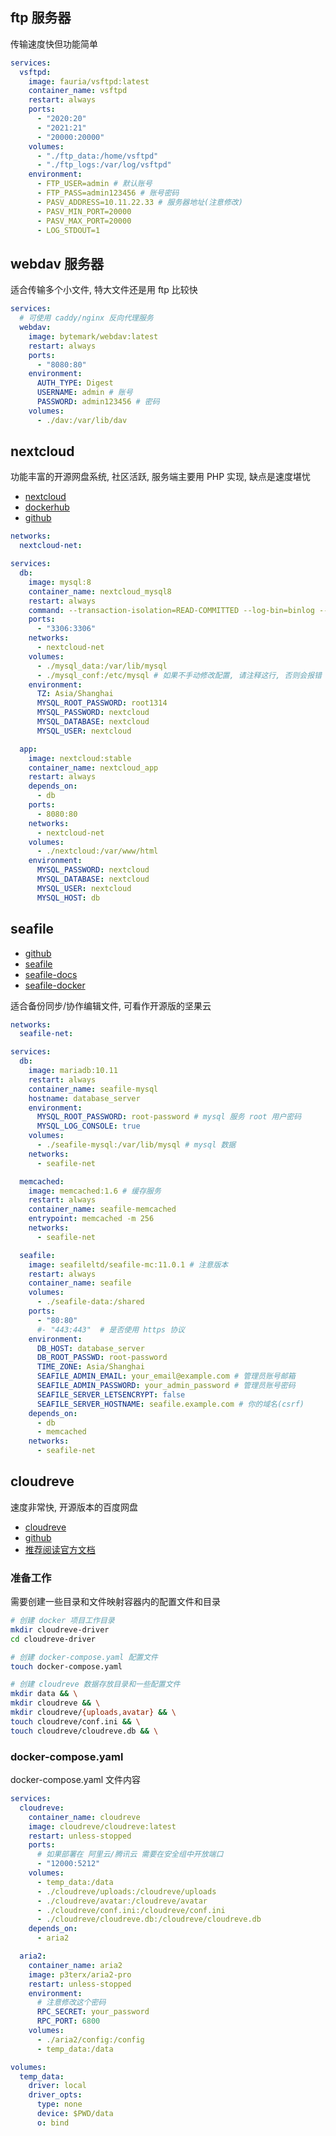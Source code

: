 ## ftp 服务器

传输速度快但功能简单

```yaml
services:
  vsftpd:
    image: fauria/vsftpd:latest
    container_name: vsftpd
    restart: always
    ports:
      - "2020:20"
      - "2021:21"
      - "20000:20000"
    volumes:
      - "./ftp_data:/home/vsftpd"
      - "./ftp_logs:/var/log/vsftpd"
    environment:
      - FTP_USER=admin # 默认账号
      - FTP_PASS=admin123456 # 账号密码
      - PASV_ADDRESS=10.11.22.33 # 服务器地址(注意修改)
      - PASV_MIN_PORT=20000
      - PASV_MAX_PORT=20000
      - LOG_STDOUT=1
```

## webdav 服务器

适合传输多个小文件, 特大文件还是用 ftp 比较快

```yaml
services:
  # 可使用 caddy/nginx 反向代理服务
  webdav:
    image: bytemark/webdav:latest
    restart: always
    ports:
      - "8080:80"
    environment:
      AUTH_TYPE: Digest
      USERNAME: admin # 账号
      PASSWORD: admin123456 # 密码
    volumes:
      - ./dav:/var/lib/dav
```

## nextcloud

功能丰富的开源网盘系统, 社区活跃, 服务端主要用 PHP 实现, 缺点是速度堪忧

- [nextcloud](https://nextcloud.com/)
- [dockerhub](https://hub.docker.com/_/nextcloud/)
- [github](https://github.com/nextcloud/docker)

```yml
networks:
  nextcloud-net:

services:
  db:
    image: mysql:8
    container_name: nextcloud_mysql8
    restart: always
    command: --transaction-isolation=READ-COMMITTED --log-bin=binlog --binlog-format=ROW
    ports:
      - "3306:3306"
    networks:
      - nextcloud-net
    volumes:
      - ./mysql_data:/var/lib/mysql
      - ./mysql_conf:/etc/mysql # 如果不手动修改配置, 请注释这行, 否则会报错
    environment:
      TZ: Asia/Shanghai
      MYSQL_ROOT_PASSWORD: root1314
      MYSQL_PASSWORD: nextcloud
      MYSQL_DATABASE: nextcloud
      MYSQL_USER: nextcloud

  app:
    image: nextcloud:stable
    container_name: nextcloud_app
    restart: always
    depends_on:
      - db
    ports:
      - 8080:80
    networks:
      - nextcloud-net
    volumes:
      - ./nextcloud:/var/www/html
    environment:
      MYSQL_PASSWORD: nextcloud
      MYSQL_DATABASE: nextcloud
      MYSQL_USER: nextcloud
      MYSQL_HOST: db
```

## seafile

- [github](https://github.com/haiwen/seafile)
- [seafile](https://www.seafile.com/home/)
- [seafile-docs](https://cloud.seafile.com/published/seafile-manual-cn/docker/%E7%94%A8Docker%E9%83%A8%E7%BD%B2Seafile.md#user-content-%E5%BF%AB%E9%80%9F%E5%BC%80%E5%A7%8B)
- [seafile-docker](https://hub.docker.com/r/seafileltd/seafile-mc/tags)

适合备份同步/协作编辑文件, 可看作开源版的坚果云

```yaml
networks:
  seafile-net:

services:
  db:
    image: mariadb:10.11
    restart: always
    container_name: seafile-mysql
    hostname: database_server
    environment:
      MYSQL_ROOT_PASSWORD: root-password # mysql 服务 root 用户密码
      MYSQL_LOG_CONSOLE: true
    volumes:
      - ./seafile-mysql:/var/lib/mysql # mysql 数据
    networks:
      - seafile-net

  memcached:
    image: memcached:1.6 # 缓存服务
    restart: always
    container_name: seafile-memcached
    entrypoint: memcached -m 256
    networks:
      - seafile-net

  seafile:
    image: seafileltd/seafile-mc:11.0.1 # 注意版本
    restart: always
    container_name: seafile
    volumes:
      - ./seafile-data:/shared
    ports:
      - "80:80"
      #- "443:443"  # 是否使用 https 协议
    environment:
      DB_HOST: database_server
      DB_ROOT_PASSWD: root-password
      TIME_ZONE: Asia/Shanghai
      SEAFILE_ADMIN_EMAIL: your_email@example.com # 管理员账号邮箱
      SEAFILE_ADMIN_PASSWORD: your_admin_password # 管理员账号密码
      SEAFILE_SERVER_LETSENCRYPT: false
      SEAFILE_SERVER_HOSTNAME: seafile.example.com # 你的域名(csrf)
    depends_on:
      - db
      - memcached
    networks:
      - seafile-net
```

## cloudreve

速度非常快, 开源版本的百度网盘

- [cloudreve](https://cloudreve.org/)
- [github](https://github.com/cloudreve/Cloudreve)
- [推荐阅读官方文档](https://docs.cloudreve.org/getting-started/install#docker)

### 准备工作

需要创建一些目录和文件映射容器内的配置文件和目录

```sh
# 创建 docker 项目工作目录
mkdir cloudreve-driver
cd cloudreve-driver

# 创建 docker-compose.yaml 配置文件
touch docker-compose.yaml

# 创建 cloudreve 数据存放目录和一些配置文件
mkdir data && \
mkdir cloudreve && \
mkdir cloudreve/{uploads,avatar} && \
touch cloudreve/conf.ini && \
touch cloudreve/cloudreve.db && \
```

### docker-compose.yaml

docker-compose.yaml 文件内容

```yaml
services:
  cloudreve:
    container_name: cloudreve
    image: cloudreve/cloudreve:latest
    restart: unless-stopped
    ports:
      # 如果部署在 阿里云/腾讯云 需要在安全组中开放端口
      - "12000:5212"
    volumes:
      - temp_data:/data
      - ./cloudreve/uploads:/cloudreve/uploads
      - ./cloudreve/avatar:/cloudreve/avatar
      - ./cloudreve/conf.ini:/cloudreve/conf.ini
      - ./cloudreve/cloudreve.db:/cloudreve/cloudreve.db
    depends_on:
      - aria2

  aria2:
    container_name: aria2
    image: p3terx/aria2-pro
    restart: unless-stopped
    environment:
      # 注意修改这个密码
      RPC_SECRET: your_password
      RPC_PORT: 6800
    volumes:
      - ./aria2/config:/config
      - temp_data:/data

volumes:
  temp_data:
    driver: local
    driver_opts:
      type: none
      device: $PWD/data
      o: bind
```
